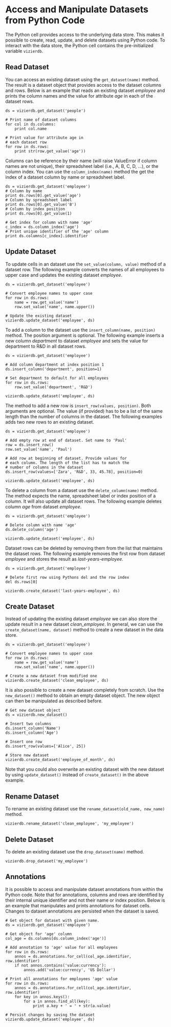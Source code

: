 Access and Manipulate Datasets from Python Code
===============================================

The Python cell provides access to the underlying data store. This makes it possible to create, read, update, and delete datasets using Python  code. To interact with the data store, the Python cell contains the pre-initialized variable ```vizierdb```.

Read Dataset
------------

You can access an existing dataset using the ```get_dataset(name)``` method. The result is a dataset object that provides access to the dataset columns and rows. Below is an example that reads an existing dataset *employee* and prints the column names and the value for attribute *age* in each of the dataset rows.

```
ds = vizierdb.get_dataset('people')

# Print name of dataset columns
for col in ds.columns:
    print col.name

# Print value for attribute age in
# each dataset row
for row in ds.rows:
    print str(row.get_value('age'))
```

Columns can be reference by their name (will raise ValueError if column names are not unique), their spreadsheet label (i.e., A, B, C, D, ...), or the column index. You can use the ```column_index(name)``` method the get the index of a dataset column by name or spreadsheet label.


```
ds = vizierdb.get_dataset('employee')
# Column by name
print ds.rows[0].get_value('age')
# Column by spreadsheet label
print ds.rows[0].get_value('B')
# Column by index position
print ds.rows[0].get_value(1)

# Get index for column with name 'age'
c_index = ds.column_index('age')
# Print unique identifier of the 'age' column
print ds.columns[c_index].identifier
```


Update Dataset
--------------

To update cells in an dataset use the ```set_value(column, value)``` method of a dataset row. The following example converts the names of all employees to upper case and updates the existing dataset *employee*.

```
ds = vizierdb.get_dataset('employee')

# Convert employee names to upper case
for row in ds.rows:
    name = row.get_value('name')
    row.set_value('name', name.upper())

# Update the existing dataset
vizierdb.update_dataset('employee', ds)
```

To add a column to the dataset use the ```insert_column(name, position)``` method. The position argument is optional. The following example inserts a new column *department* to dataset *employee* and sets the value for department to R&D in all dataset rows.

```
ds = vizierdb.get_dataset('employee')

# Add column department at index position 1
ds.insert_column('department', position=1)

# Set department to default for all employees
for row in ds.rows:
    row.set_value('department', 'R&D')

vizierdb.update_dataset('employee', ds)
```

The method to add a new row is ```insert_row(values, position)```. Both arguments are optional. The value (if provided) has to be a list of the same length than the number of columns in the dataset. The following examples adds two new rows to an existing dataset.

```
ds = vizierdb.get_dataset('employee')

# Add empty row at end of dataset. Set name to 'Paul'
row = ds.insert_row()
row.set_value('name', 'Paul')

# Add row at beginning of dataset. Provide values for
# each column. The length of the list has to match the
# number of columns in the dataset
ds.insert_row(values=['Zara', 'R&D', 33, 45.78], position=0)

vizierdb.update_dataset('employee', ds)
```

To delete a column from a dataset use the ```delete_column(name)``` method. The method expects the name, spreadsheet label or index position of a column. It will also update all dataset rows. The following example deletes column *age* from dataset *employee*.

```
ds = vizierdb.get_dataset('employee')

# Delete column with name 'age'
ds.delete_column('age')

vizierdb.update_dataset('employee', ds)
```

Dataset rows can be deleted by removing them from the list that maintains the dataset rows. The following example removes the first row from dataset *employee* and stores the result as *last-years-employee*.

```
ds = vizierdb.get_dataset('employee')

# Delete first row using Pythons del and the row index
del ds.rows[0]

vizierdb.create_dataset('last-years-employee', ds)
```


Create Dataset
--------------

Instead of updating the existing dataset *employee* we can also store the update result in a new dataset *clean_employee*. In general, we can use the ```create_dataset(name, dataset)``` method to create a new dataset in the data store.

```
ds = vizierdb.get_dataset('employee')

# Convert employee names to upper case
for row in ds.rows:
    name = row.get_value('name')
    row.set_value('name', name.upper())

# Create a new dataset from modified one
vizierdb.create_dataset('clean_employee', ds)
```
It is also possible to create a new dataset completely from scratch. Use the ```new_dataset()``` method to obtain an empty dataset object. The new object can then be manipulated as described before.

```
# Get new dataset object
ds = vizierdb.new_dataset()

# Insert two columns
ds.insert_column('Name')
ds.insert_column('Age')

# Insert one row
ds.insert_row(values=['Alice', 25])

# Store new dataset
vizierdb.create_dataset('employee_of_month', ds)
```

Note that you could also overwrite an existing dataset with the new dataset by using ```update_dataset()``` instead of ```create_dataset()``` in the above example.


Rename Dataset
--------------

To rename an existing dataset use the ```rename_dataset(old_name, new_name)``` method.

```
vizierdb.rename_dataset('clean_employee', 'my_employee')
```

Delete Dataset
--------------

To delete an existing dataset use the ```drop_dataset(name)``` method.

```
vizierdb.drop_dataset('my_employee')
```

Annotations
-----------

It is possible to access and manipulate dataset annotations from within the Python code. Note that for annotations, columns and rows are identified by their internal unique identifier and not their name or index position. Below is an example that manipulates and prints annotations for dataset cells. Changes to dataset annotations are persisted when the dataset is saved.

```
# Get object for dataset with given name.
ds = vizierdb.get_dataset('employee')

# Get object for 'age' column
col_age = ds.columns[ds.column_index('age')]

# Add annotation to 'age' value for all employees
for row in ds.rows:
    annos = ds.annotations.for_cell(col_age.identifier, row.identifier)
    if not annos.contains('value:currency'):
        annos.add('value:currency', 'US Dollar')

# Print all annotations for employees 'age' value
for row in ds.rows:
    annos = ds.annotations.for_cell(col_age.identifier, row.identifier)
    for key in annos.keys():
        for a in annos.find_all(key):
            print a.key + ' = ' + str(a.value)

# Persist changes by saving the dataset        
vizierdb.update_dataset('employee', ds)
```
